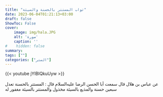 ```yaml
---
title: "ثواب المستتر بالحسنة والسيئة"
date: 2023-06-04T01:21:13+03:00
draft: false
ShowToc: False
cover:
    image: img/hala.JPG
    alt: 'صورة'
    caption: ''
#    hidden: false
summary: 
tags: [""]
categories: ["الستر"]
---
```

{{< youtube jYlBIQkuUyw >}}  
 <br>
عن عباس بن هلال قال سمعت أبا الحسن الرضا عليه‌السلام قال : المستتر
بالحسنة تعدل سبعين حسنة والمذيع بالسيئة مخذول والمستتر بالسيئة مغفور له


